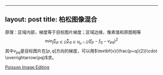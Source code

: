 
---
layout: post
title: 柏松图像混合
---

原理：区域内部，梯度等于目标图片梯度；区域边缘，像素值和原图相等
$$\min_f \sum_{p\in\Omega}\sum_{q\in N_p \cap \Omega}(f_p-f_q-v_{pq})^2$$
其中$v_{pq}$是目标图片在$[p, q]$方向的梯度，可以用$\textbf{v}(\frac{p+q}{2})\cdot \overrightarrow{pq}$求。

[Poisson Image Editing](http://www.irisa.fr/vista/Papers/2003_siggraph_perez.pdf)
